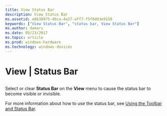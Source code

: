 ```yaml
---
title: View Status Bar
description: View Status Bar
ms.assetid: e8b38975-46ca-4a27-aff7-f5f0d03e9158
keywords: ["View Status Bar", "status bar, View Status Bar"]
ms.author: domars
ms.date: 05/23/2017
ms.topic: article
ms.prod: windows-hardware
ms.technology: windows-devices
---
```


# View | Status Bar


## <span id="ddk_view_status_bar_dbg"></span><span id="DDK_VIEW_STATUS_BAR_DBG"></span>


Select or clear **Status Bar** on the **View** menu to cause the status bar to become visible or invisible.

For more information about how to use the status bar, see [Using the Toolbar and Status Bar](using-the-toolbar-and-status-bar.md).

 

 





